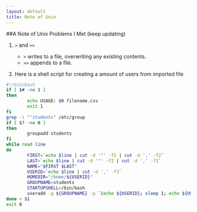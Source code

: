 ```yaml
---
layout: default
title: Note of Unix
---  
```


##A Note of Unix Problems I Met (keep updating)	
1. `>` and `>>`	   

	*	`>` writes to a file, overwriting any existing contents.	 
	*	`>>` appends to a file.		

2. Here is a shell script for creating a amount of users from imported file  
```sh
#!/bin/bash
if [ $# -ne 1 ]  
then    
        echo USAGE: $0 filename.csv  
        exit 1  
fi  
grep -i "^students" /etc/group
if [ $? -ne 0 ]
then
        groupadd students
fi
while read line  
do  
        FIRST=`echo $line | cut -d '"' -f2 | cut -d ',' -f2`
        LAST=`echo $line | cut -d '"' -f2 | cut -d ',' -f1`
        NAME="$FIRST $LAST"  
        USERID=`echo $line | cut -d ',' -f3`
        HOMEDIR="/home/${USERID}"
        GROUPNAME=students
        STARTUPSHELL=/bin/bash
        useradd -g ${GROUPNAME} -p `(echo ${USERID}; sleep 1; echo ${USERID}) | grub-md5-crypt 2> /dev/null | tail -1` -d ${HOMEDIR} -m -s ${STARTUPSHELL} -c ${NAME} ${USERID}
done < $1  
exit 0
```